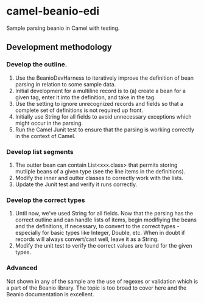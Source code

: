 # camel-beanio-edi
Sample parsing beanio in Camel with testing.

## Development methodology

### Develop the outline. 

1. Use the BeanioDevHarness to iteratively improve the definition of bean parsing in relation to some sample data. 
2. Initial development for a multiline record is to (a) create a bean for a given tag, enter it into the definition, and take in the tag.
3. Use the setting to ignore unrecognized records and fields so that a complete set of definitions is not required up front.
4. Initially use String for all fields to avoid unnecessary exceptions which might occur in the parsing. 
5. Run the Camel Junit test to ensure that the parsing is working correctly in the context of Camel. 

### Develop list segments

1. The outter bean can contain List<xxx.class> that permits storing mutliple beans of a given type (see the line items in the definitions). 
2. Modify the inner and outter classes to correctly work with the lists. 
3. Update the Junit test and verify it runs correctly. 

### Develop the correct types

1. Until now, we've used String for all fields. Now that the parsing has the correct outline and can handle lists of items, begin modifiying the beans and the definitions, if necessary, to convert to the correct types - especially for basic types like Integer, Double, etc. When in doubt if records will always convert/cast well, leave it as a String.
2. Modify the unit test to verify the correct values are found for the given types. 

### Advanced
Not shown in any of the sample are the use of regexes or validation which is a part of the Beanio library. The topic is too broad to cover here and the Beanio documentation is
excellent. 

